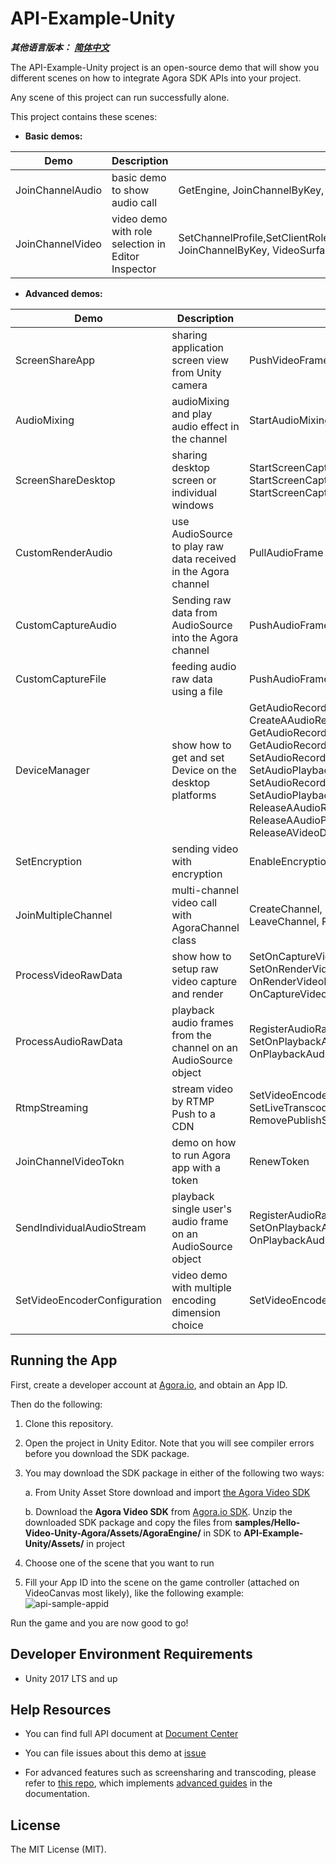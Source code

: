 # API-Example-Unity

*__其他语言版本：__  [__简体中文__](README.zh.md)*

The API-Example-Unity project is an open-source demo that will show you different scenes on how to integrate Agora SDK APIs into your project.

Any scene of this project can run successfully alone.

This project contains these scenes:

* **Basic demos:**

| Demo             | Description                                        | APIs                                                         |
| ---------------- | -------------------------------------------------- | ------------------------------------------------------------ |
| JoinChannelAudio | basic demo to show audio call                      | GetEngine, JoinChannelByKey, LeaveChannel                    |
| JoinChannelVideo | video demo with role selection in Editor Inspector | SetChannelProfile,SetClientRole,EnableVideo,EnableVideoObserver, JoinChannelByKey, VideoSurface |

* **Advanced demos:**

| Demo                         | Description                                                  | APIs                                                         |
| ---------------------------- | ------------------------------------------------------------ | ------------------------------------------------------------ |
| ScreenShareApp               | sharing application screen view from Unity camera            | PushVideoFrame, SetExternalVideoSource                       |
| AudioMixing                  | audioMixing and play audio effect in the channel             | StartAudioMixing, PlayEffect                                 |
| ScreenShareDesktop           | sharing desktop screen or individual windows                 | StartScreenCaptureByWindowId, StartScreenCaptureByDisplayId, StartScreenCaptureByScreenRect |
| CustomRenderAudio            | use AudioSource to play raw data received in the Agora channel | PullAudioFrame                                               |
| CustomCaptureAudio           | Sending raw data from AudioSource into the Agora channel     | PushAudioFrame                                               |
| CustomCaptureFile            | feeding audio raw data using a file                          | PushAudioFrame                                               |
| DeviceManager                | show how to get and set Device on the desktop platforms      | GetAudioRecordingDeviceManager, CreateAAudioRecordingDeviceManager,   GetAudioRecordingDeviceCount, GetAudioRecordingDevice, GetVideoDevice, SetAudioRecordingDevice,  SetAudioPlaybackDevice, SetAudioRecordingDeviceVolume, SetAudioPlaybackDeviceVolume, ReleaseAAudioRecordingDeviceManager, ReleaseAAudioPlaybackDeviceManager, ReleaseAVideoDeviceManager |
| SetEncryption                | sending video with encryption                                | EnableEncryption                                             |
| JoinMultipleChannel          | multi-channel video call with AgoraChannel class             | CreateChannel, SetClientRole, EnableEncryption, LeaveChannel, ReleaseChannel |
| ProcessVideoRawData          | show how to setup raw video capture and render               | SetOnCaptureVideoFrameCallback, SetOnRenderVideoFrameCallback,  OnRenderVideoFrameHandler, OnCaptureVideoFrameHandler |
| ProcessAudioRawData          | playback audio frames from the channel on an AudioSource object | RegisterAudioRawDataObserver, SetOnPlaybackAudioFrameCallback, OnPlaybackAudioFrameHandler |
| RtmpStreaming                | stream video by RTMP Push to a CDN                           | SetVideoEncoderConfiguration, SetLiveTranscoding, AddPublishStreamUrl, RemovePublishStreamUrl |
| JoinChannelVideoTokn         | demo on how to run Agora app with a token                    | RenewToken                                                   |
| SendIndividualAudioStream    | playback single user's audio frame on an AudioSource object  | RegisterAudioRawDataObserver, SetOnPlaybackAudioFrameBeforeMixingCallback, OnPlaybackAudioFrameBeforeMixingHandler |
| SetVideoEncoderConfiguration | video demo with multiple encoding dimension choice           | SetVideoEncoderConfiguration                                 |


## Running the App

First, create a developer account at [Agora.io](https://dashboard.agora.io/signin/), and obtain an App ID.

Then do the following:

1. Clone this repository.

2. Open the project in Unity Editor. Note that you will see compiler errors before you download the SDK package.

3. You may download the SDK package in either of the following two ways:

  

    a. From Unity Asset Store download and import [the Agora Video SDK](https://assetstore.unity.com/packages/tools/video/agora-video-chat-sdk-for-unity-134502)
    
    b. Download the ******Agora Video SDK****** from [Agora.io SDK](https://docs.agora.io/en/Video/downloads?platform=Unity). Unzip the downloaded SDK package and copy the files from ******samples/Hello-Video-Unity-Agora/Assets/AgoraEngine/****** in SDK to ******API-Example-Unity/Assets/****** in project

4.  Choose one of the scene that you want to run

5.  Fill your App ID into the scene on the game controller (attached on VideoCanvas most likely), like the following example:
    ![api-sample-appid](https://user-images.githubusercontent.com/1261195/89360166-652da380-d67c-11ea-9e67-1e02bbe94fc5.png)

Run the game and you are now good to go!

## Developer Environment Requirements

* Unity 2017 LTS and up

## Help Resources

- You can find full API document at [Document Center]([https://docs.agora.io/en/Video/API%20Reference/unity/index.html](https://docs.agora.io/en/Video/API%20Reference/unity/index.html))

- You can file issues about this demo at [issue](https://github.com/AgoraIO/Voice-Call-for-Mobile-Gaming/issues)

- For advanced features such as screensharing and transcoding, please refer to [this repo](https://bit.ly/2RRP5tK), which implements [advanced guides](https://docs.agora.io/en/Interactive%20Broadcast/media_relay_unity?platform=Unity) in the documentation.

## License
The MIT License (MIT).
